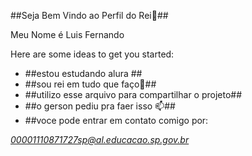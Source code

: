 ##Seja Bem Vindo ao Perfil do Rei🥇##

Meu Nome é Luis Fernando

Here are some ideas to get you started:

- ##estou estudando alura ##
- ##sou rei em tudo que faço🥇##
- ##utilizo esse arquivo para compartilhar o projeto##
- ##o gerson pediu pra faer isso 📫##
- ##voce pode entrar em contato comigo por:

 *00001110871727sp@al.educacao.sp.gov.br*
